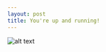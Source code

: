 ```yaml
---
layout: post
title: You're up and running!
---
```


![alt text](https://github.com/naspocie/blog/images/xantos2.jpg "Stay cool on this Big Mother")
